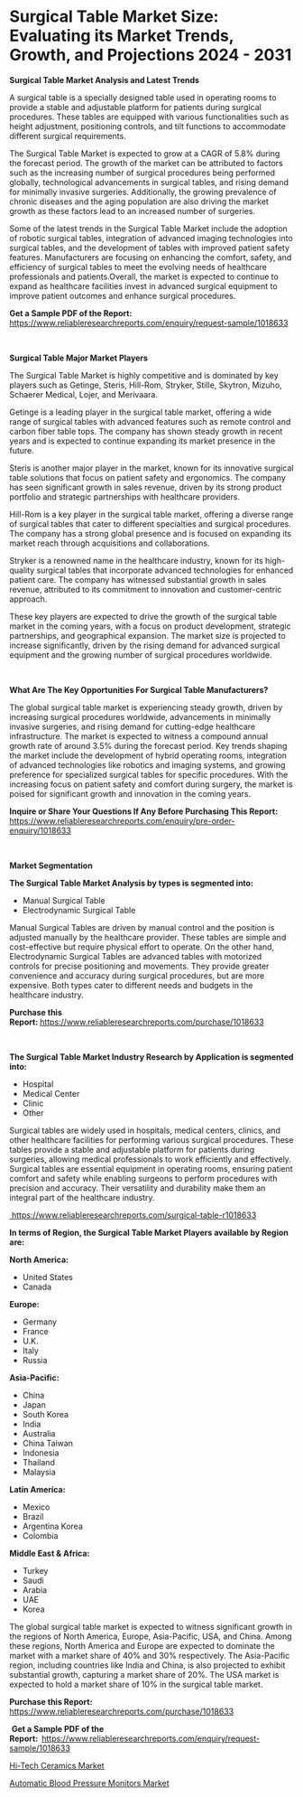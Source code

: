 <p><h1>Surgical Table Market Size: Evaluating its Market Trends, Growth, and Projections 2024 - 2031</h1></p><p><strong>Surgical Table Market Analysis and Latest Trends</strong></p>
<p><p>A surgical table is a specially designed table used in operating rooms to provide a stable and adjustable platform for patients during surgical procedures. These tables are equipped with various functionalities such as height adjustment, positioning controls, and tilt functions to accommodate different surgical requirements.</p><p>The Surgical Table Market is expected to grow at a CAGR of 5.8% during the forecast period. The growth of the market can be attributed to factors such as the increasing number of surgical procedures being performed globally, technological advancements in surgical tables, and rising demand for minimally invasive surgeries. Additionally, the growing prevalence of chronic diseases and the aging population are also driving the market growth as these factors lead to an increased number of surgeries.</p><p>Some of the latest trends in the Surgical Table Market include the adoption of robotic surgical tables, integration of advanced imaging technologies into surgical tables, and the development of tables with improved patient safety features. Manufacturers are focusing on enhancing the comfort, safety, and efficiency of surgical tables to meet the evolving needs of healthcare professionals and patients.Overall, the market is expected to continue to expand as healthcare facilities invest in advanced surgical equipment to improve patient outcomes and enhance surgical procedures.</p></p>
<p><strong>Get a Sample PDF of the Report:&nbsp;</strong> <a href="https://www.reliableresearchreports.com/enquiry/request-sample/1018633">https://www.reliableresearchreports.com/enquiry/request-sample/1018633</a></p>
<p>&nbsp;</p>
<p><strong>Surgical Table Major Market Players</strong></p>
<p><p>The Surgical Table Market is highly competitive and is dominated by key players such as Getinge, Steris, Hill-Rom, Stryker, Stille, Skytron, Mizuho, Schaerer Medical, Lojer, and Merivaara. </p><p>Getinge is a leading player in the surgical table market, offering a wide range of surgical tables with advanced features such as remote control and carbon fiber table tops. The company has shown steady growth in recent years and is expected to continue expanding its market presence in the future.</p><p>Steris is another major player in the market, known for its innovative surgical table solutions that focus on patient safety and ergonomics. The company has seen significant growth in sales revenue, driven by its strong product portfolio and strategic partnerships with healthcare providers.</p><p>Hill-Rom is a key player in the surgical table market, offering a diverse range of surgical tables that cater to different specialties and surgical procedures. The company has a strong global presence and is focused on expanding its market reach through acquisitions and collaborations.</p><p>Stryker is a renowned name in the healthcare industry, known for its high-quality surgical tables that incorporate advanced technologies for enhanced patient care. The company has witnessed substantial growth in sales revenue, attributed to its commitment to innovation and customer-centric approach.</p><p>These key players are expected to drive the growth of the surgical table market in the coming years, with a focus on product development, strategic partnerships, and geographical expansion. The market size is projected to increase significantly, driven by the rising demand for advanced surgical equipment and the growing number of surgical procedures worldwide.</p></p>
<p>&nbsp;</p>
<p><strong>What Are The Key Opportunities For Surgical Table Manufacturers?</strong></p>
<p><p>The global surgical table market is experiencing steady growth, driven by increasing surgical procedures worldwide, advancements in minimally invasive surgeries, and rising demand for cutting-edge healthcare infrastructure. The market is expected to witness a compound annual growth rate of around 3.5% during the forecast period. Key trends shaping the market include the development of hybrid operating rooms, integration of advanced technologies like robotics and imaging systems, and growing preference for specialized surgical tables for specific procedures. With the increasing focus on patient safety and comfort during surgery, the market is poised for significant growth and innovation in the coming years.</p></p>
<p><strong>Inquire or Share Your Questions If Any Before Purchasing This Report:</strong> <a href="https://www.reliableresearchreports.com/enquiry/pre-order-enquiry/1018633">https://www.reliableresearchreports.com/enquiry/pre-order-enquiry/1018633</a></p>
<p>&nbsp;</p>
<p><strong>Market Segmentation</strong></p>
<p><strong>The Surgical Table Market Analysis by types is segmented into:</strong></p>
<p><ul><li>Manual Surgical Table</li><li>Electrodynamic Surgical Table</li></ul></p>
<p><p>Manual Surgical Tables are driven by manual control and the position is adjusted manually by the healthcare provider. These tables are simple and cost-effective but require physical effort to operate. On the other hand, Electrodynamic Surgical Tables are advanced tables with motorized controls for precise positioning and movements. They provide greater convenience and accuracy during surgical procedures, but are more expensive. Both types cater to different needs and budgets in the healthcare industry.</p></p>
<p><strong>Purchase this Report:&nbsp;</strong><a href="https://www.reliableresearchreports.com/purchase/1018633">https://www.reliableresearchreports.com/purchase/1018633</a></p>
<p>&nbsp;</p>
<p><strong>The Surgical Table Market Industry Research by Application is segmented into:</strong></p>
<p><ul><li>Hospital</li><li>Medical Center</li><li>Clinic</li><li>Other</li></ul></p>
<p><p>Surgical tables are widely used in hospitals, medical centers, clinics, and other healthcare facilities for performing various surgical procedures. These tables provide a stable and adjustable platform for patients during surgeries, allowing medical professionals to work efficiently and effectively. Surgical tables are essential equipment in operating rooms, ensuring patient comfort and safety while enabling surgeons to perform procedures with precision and accuracy. Their versatility and durability make them an integral part of the healthcare industry.</p></p>
<p><a href="https://www.reliableresearchreports.com/surgical-table-r1018633">&nbsp;https://www.reliableresearchreports.com/surgical-table-r1018633</a></p>
<p><strong>In terms of Region, the Surgical Table Market Players available by Region are:</strong></p>
<p>
    <p> <strong> North America: </strong>
        <ul>
            <li>United States</li>
            <li>Canada</li>
        </ul>
        </p> 
    <p> <strong> Europe: </strong>
        <ul>
            <li>Germany</li>
            <li>France</li>
            <li>U.K.</li>
            <li>Italy</li>
            <li>Russia</li>
        </ul>
        </p> 
    <p> <strong> Asia-Pacific: </strong>
        <ul>
            <li>China</li>
            <li>Japan</li>
            <li>South Korea</li>
            <li>India</li>
            <li>Australia</li>
            <li>China Taiwan</li>
            <li>Indonesia</li>
            <li>Thailand</li>
            <li>Malaysia</li>
        </ul>
        </p> 
    <p> <strong> Latin America: </strong>
        <ul>
            <li>Mexico</li>
            <li>Brazil</li>
            <li>Argentina Korea</li>
            <li>Colombia</li>
        </ul>
        </p> 
    <p> <strong> Middle East & Africa: </strong>
        <ul>
            <li>Turkey</li>
            <li>Saudi</li>
            <li>Arabia</li>
            <li>UAE</li>
            <li>Korea</li>
        </ul>
    </p>
    </p>
<p><p>The global surgical table market is expected to witness significant growth in the regions of North America, Europe, Asia-Pacific, USA, and China. Among these regions, North America and Europe are expected to dominate the market with a market share of 40% and 30% respectively. The Asia-Pacific region, including countries like India and China, is also projected to exhibit substantial growth, capturing a market share of 20%. The USA market is expected to hold a market share of 10% in the surgical table market.</p></p>
<p><strong>Purchase this Report: </strong><a href="https://www.reliableresearchreports.com/purchase/1018633">https://www.reliableresearchreports.com/purchase/1018633</a></p>
<p>&nbsp;<strong>Get a Sample PDF of the Report:&nbsp;&nbsp;</strong><a href="https://www.reliableresearchreports.com/enquiry/request-sample/1018633">https://www.reliableresearchreports.com/enquiry/request-sample/1018633</a></p>
<p><strong></strong></p>
<p><p><a href="https://issuu.com/reportprime-2/docs/hi-tech-ceramics-market-size-2030.pptx">Hi-Tech Ceramics Market</a></p><p><a href="https://github.com/lbird53714/Market-Research-Report-List-4/blob/main/automatic-blood-pressure-monitors-market.md">Automatic Blood Pressure Monitors Market</a></p></p>